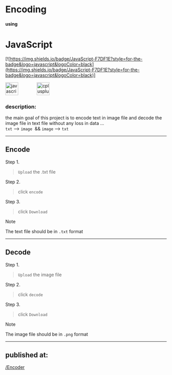 # Encoding

#### using

# JavaScript

[![https://img.shields.io/badge/JavaScript-F7DF1E?style=for-the-badge&logo=javascript&logoColor=black](https://img.shields.io/badge/JavaScript-F7DF1E?style=for-the-badge&logo=javascript&logoColor=black)]

<div align="left">
  <img src="https://cdn.jsdelivr.net/gh/devicons/devicon/icons/javascript/javascript-original.svg" height="40" alt="javascript logo"  />
  <img width="50" />
  <img src="https://cdn.jsdelivr.net/gh/devicons/devicon/icons/cplusplus/cplusplus-original.svg" height="40" alt="cplusplus logo"  />
</div>


### description:
the main goal of this project is to encode text in image file and decode the image file in text file without any loss in data ...<br>
`txt` --> `image`  && `image` --> `txt`




---

## Encode

Step 1.
> `Upload` the .txt file 

Step 2.
>click `encode`

Step 3.
>click `Download`

> [!NOTE]
>The text file should be in  `.txt` format


___

## Decode

Step 1.
> `Upload` the image file 

Step 2.
>click `decode`

Step 3.
>click `Download`


> [!NOTE]
>The image file should be in `.png` format

___

## published at:
[/Encoder](https://imposter404.github.io/Encoder)